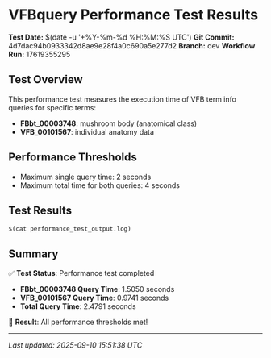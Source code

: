 # VFBquery Performance Test Results

**Test Date:** $(date -u '+%Y-%m-%d %H:%M:%S UTC')
**Git Commit:** 4d7dac94b0933342d8ae9e28f4a0c690a5e277d2
**Branch:** dev
**Workflow Run:** 17619355295

## Test Overview

This performance test measures the execution time of VFB term info queries for specific terms:

- **FBbt_00003748**: mushroom body (anatomical class)
- **VFB_00101567**: individual anatomy data

## Performance Thresholds

- Maximum single query time: 2 seconds
- Maximum total time for both queries: 4 seconds

## Test Results

```
$(cat performance_test_output.log)
```

## Summary

✅ **Test Status**: Performance test completed

- **FBbt_00003748 Query Time**: 1.5050 seconds
- **VFB_00101567 Query Time**: 0.9741 seconds
- **Total Query Time**: 2.4791 seconds

🎉 **Result**: All performance thresholds met!

---
*Last updated: 2025-09-10 15:51:38 UTC*
